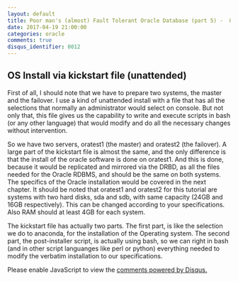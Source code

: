 ```yaml
---
layout: default
title: Poor man's (almost) Fault Tolerant Oracle Database (part 5) -  OS Install via kickstart
date: 2017-04-19 21:00:00
categories: oracle
comments: true
disqus_identifier: 0012
---
```


## OS Install via kickstart file (unattended)

First of all, I should note that we have  to prepare two systems, the master and the failover. I use a kind of unattended install with a file that has all the selections that normally an administrator would select on console. But not only that, this file gives us the capability to write and execute scripts in bash (or any other language) that would modify and do all the necessary changes without intervention.

So we have two servers, oratest1 (the master) and oratest2 (the failover). A large part of the kickstart file is almost the same, and the only difference is that the install of the oracle software is done on oratest1. And this is done, because it would be replicated and mirrored via the DRBD, as all the files needed for the Oracle RDBMS, and should be the same on both systems. The specifics of the Oracle installation would be covered in the next chapter. It should be noted that oratest1 and oratest2 for this tutorial are systems with two hard disks, sda and sdb, with same capacity (24GB and 16GB respectively). This can be changed according to your specifications. Also RAM should at least 4GB for each system.

The kickstart file has actually two parts. The first part, is like the selection we do to anaconda, for the installation of the Operating system. The second part, the post-installer script, is actually using bash, so we can right in bash (and in other script languanges like perl or python) everything needed to modify the verbatim installation to our specifications.






<div id="disqus_thread"></div>
<script>
  var disqus_config = function () {
    this.page.url = "{{ page.url | prepend: site.url }}";
    this.page.identifier = "{{ page.disqus_identifier }}"; 
  };
  (function() { // DON'T EDIT BELOW THIS LINE
    var d = document, s = d.createElement('script');
    s.src = '//savvaspavlidis.disqus.com/embed.js';
    s.setAttribute('data-timestamp', +new Date());
    (d.head || d.body).appendChild(s);
})();
</script>
<noscript>Please enable JavaScript to view the <a href="https://disqus.com/?ref_noscript">comments powered by Disqus.</a></noscript>
